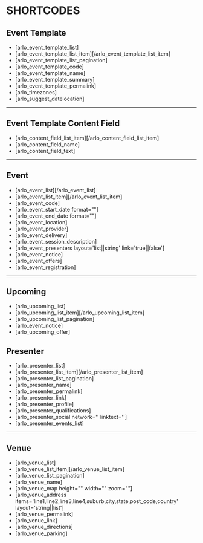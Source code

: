 # SHORTCODES

## Event Template

* [arlo_event_template_list]
* [arlo_event_template_list_item][/arlo_event_template_list_item]
* [arlo_event_template_list_pagination]
* [arlo_event_template_code]
* [arlo_event_template_name]
* [arlo_event_template_summary]
* [arlo_event_template_permalink]
* [arlo_timezones]
* [arlo_suggest_datelocation]
---

## Event Template Content Field

* [arlo_content_field_list_item][/arlo_content_field_list_item]
* [arlo_content_field_name]
* [arlo_content_field_text]
---

## Event

* [arlo_event_list][/arlo_event_list]
* [arlo_event_list_item][/arlo_event_list_item]
* [arlo_event_code]
* [arlo_event_start_date format=""]
* [arlo_event_end_date format=""]
* [arlo_event_location]
* [arlo_event_provider]
* [arlo_event_delivery]
* [arlo_event_session_description]
* [arlo_event_presenters layout='list||string' link='true||false']
* [arlo_event_notice]
* [arlo_event_offers]
* [arlo_event_registration]
---

## Upcoming

* [arlo_upcoming_list]
* [arlo_upcoming_list_item][/arlo_upcoming_list_item]
* [arlo_upcoming_list_pagination]
* [arlo_event_notice]
* [arlo_upcoming_offer]

## Presenter

* [arlo_presenter_list]
* [arlo_presenter_list_item][/arlo_presenter_list_item]
* [arlo_presenter_list_pagination]
* [arlo_presenter_name]
* [arlo_presenter_permalink]
* [arlo_presenter_link]
* [arlo_presenter_profile]
* [arlo_presenter_qualifications]
* [arlo_presenter_social network='' linktext='']
* [arlo_presenter_events_list]
---

## Venue

* [arlo_venue_list]
* [arlo_venue_list_item][/arlo_venue_list_item]
* [arlo_venue_list_pagination]
* [arlo_venue_name]
* [arlo_venue_map height="" width="" zoom=""]
* [arlo_venue_address items='line1,line2,line3,line4,suburb,city,state,post_code,country' layout='string||list']
* [arlo_venue_permalink]
* [arlo_venue_link]
* [arlo_venue_directions]
* [arlo_venue_parking]